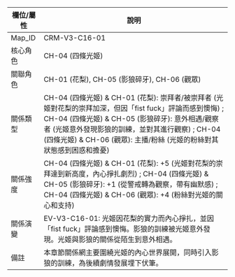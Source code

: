 | 欄位/屬性 | 說明 |
|---|---|
| Map_ID | CRM-V3-C16-01 |
| 核心角色 | CH-04 (四條光姬) |
| 關聯角色 | CH-01 (花梨), CH-05 (影狼碎牙), CH-06 (觀眾) |
| 關係類型 | CH-04 (四條光姬) & CH-01 (花梨): 崇拜者/被崇拜者 (光姬對花梨的崇拜加深，但因「fist fuck」評論而感到懊悔) ; CH-04 (四條光姬) & CH-05 (影狼碎牙): 意外相遇/觀察者 (光姬意外發現影狼的訓練，並對其進行觀察) ; CH-04 (四條光姬) & CH-06 (觀眾): 主播/粉絲 (光姬的粉絲對其狀態感到困惑和擔憂) |
| 關係強度 | CH-04 (四條光姬) & CH-01 (花梨): +5 (光姬對花梨的崇拜達到新高度，內心掙扎劇烈) ; CH-04 (四條光姬) & CH-05 (影狼碎牙): +1 (從警戒轉為觀察，帶有幽默感) ; CH-04 (四條光姬) & CH-06 (觀眾): +4 (粉絲對光姬的關心和支持) |
| 關係演變 | EV-V3-C16-01: 光姬因花梨的實力而內心掙扎，並因「fist fuck」評論感到懊悔。影狼的訓練被光姬意外發現。光姬與影狼的關係從陌生到意外相遇。 |
| 備註 | 本章節關係網主要圍繞光姬的內心世界展開，同時引入影狼的訓練，為後續劇情發展埋下伏筆。 |
